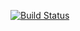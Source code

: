 [![Build Status](https://secure.travis-ci.org/natsumesou/toire.tv.png?branch=master)](http://travis-ci.org/natsumesou/toire.tv)
